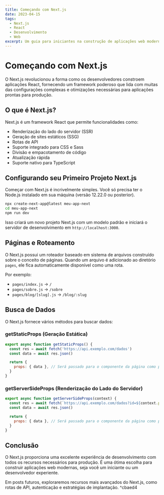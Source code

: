 ```yaml
---
title: Começando com Next.js
date: 2023-04-15
tags:
  - Next.js
  - React
  - Desenvolvimento
  - Web
excerpt: Um guia para iniciantes na construção de aplicações web modernas com Next.js
---
```


# Começando com Next.js

O Next.js revolucionou a forma como os desenvolvedores constroem aplicações React, fornecendo um framework poderoso que lida com muitas das configurações complexas e otimizações necessárias para aplicações prontas para produção.

## O que é Next.js?

Next.js é um framework React que permite funcionalidades como:

- Renderização do lado do servidor (SSR)
- Geração de sites estáticos (SSG)
- Rotas de API
- Suporte integrado para CSS e Sass
- Divisão e empacotamento de código
- Atualização rápida
- Suporte nativo para TypeScript

## Configurando seu Primeiro Projeto Next.js

Começar com Next.js é incrivelmente simples. Você só precisa ter o Node.js instalado em sua máquina (versão 12.22.0 ou posterior).

```bash
npx create-next-app@latest meu-app-next
cd meu-app-next
npm run dev
```

Isso criará um novo projeto Next.js com um modelo padrão e iniciará o servidor de desenvolvimento em `http://localhost:3000`.

## Páginas e Roteamento

O Next.js possui um roteador baseado em sistema de arquivos construído sobre o conceito de páginas. Quando um arquivo é adicionado ao diretório `pages`, ele fica automaticamente disponível como uma rota.

Por exemplo:
- `pages/index.js` → `/`
- `pages/sobre.js` → `/sobre`
- `pages/blog/[slug].js` → `/blog/:slug`

## Busca de Dados

O Next.js fornece vários métodos para buscar dados:

### getStaticProps (Geração Estática)

```javascript
export async function getStaticProps() {
  const res = await fetch('https://api.exemplo.com/dados')
  const data = await res.json()

  return {
    props: { data }, // Será passado para o componente da página como props
  }
}
```

### getServerSideProps (Renderização do Lado do Servidor)

```javascript
export async function getServerSideProps(context) {
  const res = await fetch(`https://api.exemplo.com/dados?id=${context.params.id}`)
  const data = await res.json()

  return {
    props: { data }, // Será passado para o componente da página como props
  }
}
```

## Conclusão

O Next.js proporciona uma excelente experiência de desenvolvimento com todos os recursos necessários para produção. É uma ótima escolha para construir aplicações web modernas, seja você um iniciante ou um desenvolvedor experiente.

Em posts futuros, exploraremos recursos mais avançados do Next.js, como rotas de API, autenticação e estratégias de implantação. ^cbaed4

